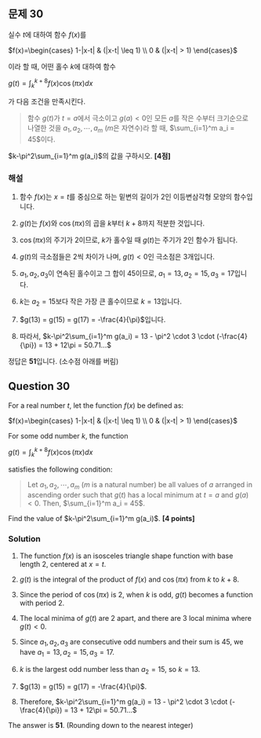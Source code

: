 

## 문제 30

실수 $t$에 대하여 함수 $f(x)$를

$f(x)=\begin{cases}
1-|x-t| & (|x-t| \leq 1) \\
0 & (|x-t| > 1)
\end{cases}$

이라 할 때, 어떤 홀수 $k$에 대하여 함수

$g(t) = \int_k^{k+8} f(x)\cos(\pi x)dx$

가 다음 조건을 만족시킨다.

> 함수 $g(t)$가 $t=a$에서 극소이고 $g(a)<0$인 모든 $a$를 
> 작은 수부터 크기순으로 나열한 것을 $a_1, a_2, \cdots, a_m$
> ($m$은 자연수)라 할 때, $\sum_{i=1}^m a_i = 45$이다.

$k-\pi^2\sum_{i=1}^m g(a_i)$의 값을 구하시오. **[4점]**

### 해설

1) 함수 $f(x)$는 $x=t$를 중심으로 하는 밑변의 길이가 2인 이등변삼각형 모양의 함수입니다.

2) $g(t)$는 $f(x)$와 $\cos(\pi x)$의 곱을 $k$부터 $k+8$까지 적분한 것입니다.

3) $\cos(\pi x)$의 주기가 2이므로, $k$가 홀수일 때 $g(t)$는 주기가 2인 함수가 됩니다.

4) $g(t)$의 극소점들은 2씩 차이가 나며, $g(t)<0$인 극소점은 3개입니다.

5) $a_1, a_2, a_3$이 연속된 홀수이고 그 합이 45이므로, $a_1 = 13, a_2 = 15, a_3 = 17$입니다.

6) $k$는 $a_2 = 15$보다 작은 가장 큰 홀수이므로 $k = 13$입니다.

7) $g(13) = g(15) = g(17) = -\frac{4}{\pi}$입니다.

8) 따라서, $k-\pi^2\sum_{i=1}^m g(a_i) = 13 - \pi^2 \cdot 3 \cdot (-\frac{4}{\pi}) = 13 + 12\pi = 50.71...$

정답은 **51**입니다. (소수점 아래를 버림)

## Question 30

For a real number $t$, let the function $f(x)$ be defined as:

$f(x)=\begin{cases}
1-|x-t| & (|x-t| \leq 1) \\
0 & (|x-t| > 1)
\end{cases}$

For some odd number $k$, the function

$g(t) = \int_k^{k+8} f(x)\cos(\pi x)dx$

satisfies the following condition:

> Let $a_1, a_2, \cdots, a_m$ ($m$ is a natural number) be all values of $a$ 
> arranged in ascending order such that $g(t)$ has a local minimum at $t=a$ and $g(a)<0$.
> Then, $\sum_{i=1}^m a_i = 45$.

Find the value of $k-\pi^2\sum_{i=1}^m g(a_i)$. **[4 points]**

### Solution

1) The function $f(x)$ is an isosceles triangle shape function with base length 2, centered at $x=t$.

2) $g(t)$ is the integral of the product of $f(x)$ and $\cos(\pi x)$ from $k$ to $k+8$.

3) Since the period of $\cos(\pi x)$ is 2, when $k$ is odd, $g(t)$ becomes a function with period 2.

4) The local minima of $g(t)$ are 2 apart, and there are 3 local minima where $g(t)<0$.

5) Since $a_1, a_2, a_3$ are consecutive odd numbers and their sum is 45, we have $a_1 = 13, a_2 = 15, a_3 = 17$.

6) $k$ is the largest odd number less than $a_2 = 15$, so $k = 13$.

7) $g(13) = g(15) = g(17) = -\frac{4}{\pi}$.

8) Therefore, $k-\pi^2\sum_{i=1}^m g(a_i) = 13 - \pi^2 \cdot 3 \cdot (-\frac{4}{\pi}) = 13 + 12\pi = 50.71...$

The answer is **51**. (Rounding down to the nearest integer)